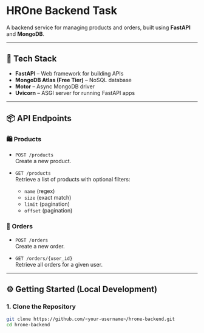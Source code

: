 # HROne Backend Task

A backend service for managing products and orders, built using **FastAPI** and **MongoDB**.

---

## 🚀 Tech Stack

- **FastAPI** – Web framework for building APIs
- **MongoDB Atlas (Free Tier)** – NoSQL database
- **Motor** – Async MongoDB driver
- **Uvicorn** – ASGI server for running FastAPI apps

---

## 📦 API Endpoints

### 🛍️ Products

- `POST /products`  
  Create a new product.

- `GET /products`  
  Retrieve a list of products with optional filters:  
  - `name` (regex)
  - `size` (exact match)
  - `limit` (pagination)
  - `offset` (pagination)

### 🧾 Orders

- `POST /orders`  
  Create a new order.

- `GET /orders/{user_id}`  
  Retrieve all orders for a given user.

---

## ⚙️ Getting Started (Local Development)

### 1. Clone the Repository

```bash
git clone https://github.com/<your-username>/hrone-backend.git
cd hrone-backend
